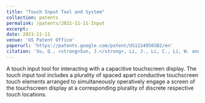```yaml
---
title: "Touch Input Tool and System"
collection: patents
permalink: /patents/2021-11-11-Input
excerpt:
date: 2021-11-11
venue: 'US Patent Office'
paperurl: 'https://patents.google.com/patent/US11249565B2/en'
citation: 'Xu, Q., <strong>Sun, J.</strong>, Li, J., Li, C., Li, W. and Singh, G., Huawei Technologies Co Ltd, 2022. Touch input tool and system. U.S. Patent 11,249,565.'
---
```

A touch input tool for interacting with a capacitive touchscreen display. The touch input tool includes a plurality of spaced apart conductive touchscreen touch elements arranged to simultaneously operatively engage a screen of the touchscreen display at a corresponding plurality of discrete respective touch locations.
